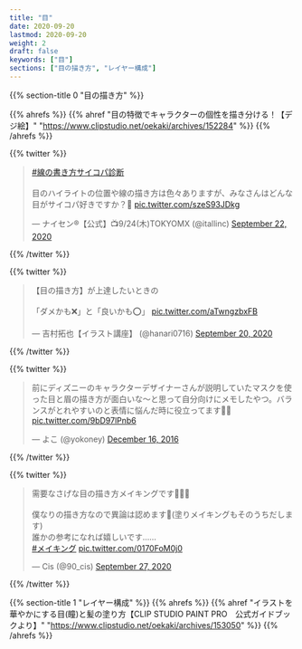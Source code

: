```yaml
---
title: "目"
date: 2020-09-20
lastmod: 2020-09-20
weight: 2
draft: false
keywords: ["目"]
sections: ["目の描き方", "レイヤー構成"]
---
```


{{% section-title 0 "目の描き方" %}}

{{% ahrefs %}}
  {{% ahref "目の特徴でキャラクターの個性を描き分ける！【デジ絵】" "https://www.clipstudio.net/oekaki/archives/152284" %}}
{{% /ahrefs %}}

{{% twitter %}}
<!-- https://twitter.com/itallinc/status/1308355812717338624 -->
<blockquote class="twitter-tweet"><p lang="ja" dir="ltr"><a href="https://twitter.com/hashtag/%E7%B7%9A%E3%81%AE%E6%9B%B8%E3%81%8D%E6%96%B9%E3%82%B5%E3%82%A4%E3%82%B3%E3%83%91%E8%A8%BA%E6%96%AD?src=hash&amp;ref_src=twsrc%5Etfw">#線の書き方サイコパ診断</a><br><br>目のハイライトの位置や線の描き方は色々ありますが、みなさんはどんな目がサイコパ好きですか？🤔 <a href="https://t.co/szeS93JDkg">pic.twitter.com/szeS93JDkg</a></p>&mdash; ナイセン®︎【公式】📺9/24(木)TOKYOMX (@itallinc) <a href="https://twitter.com/itallinc/status/1308355812717338624?ref_src=twsrc%5Etfw">September 22, 2020</a></blockquote>
{{% /twitter %}}

{{% twitter %}}
<!-- https://twitter.com/hanari0716/status/1307474965801754624 -->
<blockquote class="twitter-tweet"><p lang="ja" dir="ltr">【目の描き方】が上達したいときの<br><br>「ダメかも❌」と「良いかも⭕️」 <a href="https://t.co/aTwngzbxFB">pic.twitter.com/aTwngzbxFB</a></p>&mdash; 吉村拓也【イラスト講座】 (@hanari0716) <a href="https://twitter.com/hanari0716/status/1307474965801754624?ref_src=twsrc%5Etfw">September 20, 2020</a></blockquote>
{{% /twitter %}}

{{% twitter %}}
<!-- https://twitter.com/yokoney/status/809730812891504640?s=20 -->
<blockquote class="twitter-tweet"><p lang="ja" dir="ltr">前にディズニーのキャラクターデザイナーさんが説明していたマスクを使った目と眉の描き方が面白いな〜と思って自分向けにメモしたやつ。バランスがとれやすいのと表情に悩んだ時に役立ってます🙏🏻 <a href="https://t.co/9bD97lPnb6">pic.twitter.com/9bD97lPnb6</a></p>&mdash; よこ (@yokoney) <a href="https://twitter.com/yokoney/status/809730812891504640?ref_src=twsrc%5Etfw">December 16, 2016</a></blockquote>
{{% /twitter %}}

{{% twitter %}}
<!-- https://twitter.com/90_cis/status/1310164716858220544 -->
<blockquote class="twitter-tweet"><p lang="ja" dir="ltr">需要なさげな目の描き方メイキングです👀💭🖤<br><br>僕なりの描き方なので異論は認めます💬(塗りメイキングもそのうちだします)<br>誰かの参考になれば嬉しいです……<br> <a href="https://twitter.com/hashtag/%E3%83%A1%E3%82%A4%E3%82%AD%E3%83%B3%E3%82%B0?src=hash&amp;ref_src=twsrc%5Etfw">#メイキング</a> <a href="https://t.co/0170FoM0j0">pic.twitter.com/0170FoM0j0</a></p>&mdash; Cis (@90_cis) <a href="https://twitter.com/90_cis/status/1310164716858220544?ref_src=twsrc%5Etfw">September 27, 2020</a></blockquote>
{{% /twitter %}}

{{% section-title 1 "レイヤー構成" %}}
{{% ahrefs %}}
  {{% ahref "イラストを華やかにする目(瞳)と髪の塗り方【CLIP STUDIO PAINT PRO　公式ガイドブックより】" "https://www.clipstudio.net/oekaki/archives/153050" %}}
{{% /ahrefs %}}